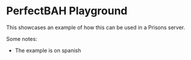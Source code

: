 # PerfectBAH Playground
This showcases an example of how this can be used in a Prisons server.

Some notes:
- The example is on spanish
